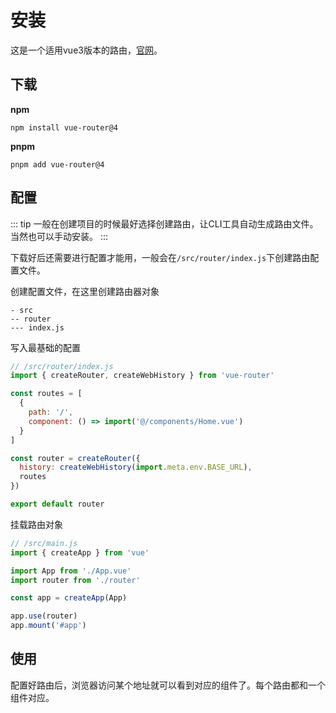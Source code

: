 # 安装

这是一个适用vue3版本的路由，[官网](https://router.vuejs.org/zh/)。

## 下载

**npm**

```shell
npm install vue-router@4
```

**pnpm**

```shell
pnpm add vue-router@4
```

## 配置

::: tip 
一般在创建项目的时候最好选择创建路由，让CLI工具自动生成路由文件。当然也可以手动安装。
:::

下载好后还需要进行配置才能用，一般会在`/src/router/index.js`下创建路由配置文件。

创建配置文件，在这里创建路由器对象

```text
- src
-- router
--- index.js
```

写入最基础的配置

```js
// /src/router/index.js
import { createRouter, createWebHistory } from 'vue-router'

const routes = [
  {
    path: '/',
    component: () => import('@/components/Home.vue')
  }
]

const router = createRouter({
  history: createWebHistory(import.meta.env.BASE_URL),
  routes
})

export default router
```

挂载路由对象

```js
// /src/main.js
import { createApp } from 'vue'

import App from './App.vue'
import router from './router'

const app = createApp(App)

app.use(router)
app.mount('#app')
```

## 使用

配置好路由后，浏览器访问某个地址就可以看到对应的组件了。每个路由都和一个组件对应。
